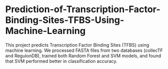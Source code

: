 # Prediction-of-Transcription-Factor-Binding-Sites-TFBS-Using-Machine-Learning
This project predicts Transcription Factor Binding Sites (TFBS) using machine learning. We processed FASTA files from two databases (collecTF and RegulonDB), trained both Random Forest and SVM models, and found that SVM performed better in classification accuracy.
